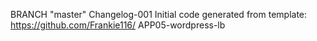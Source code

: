 BRANCH "master" 
Changelog-001
Initial code generated from template: https://github.com/Frankie116/
APP05-wordpress-lb


